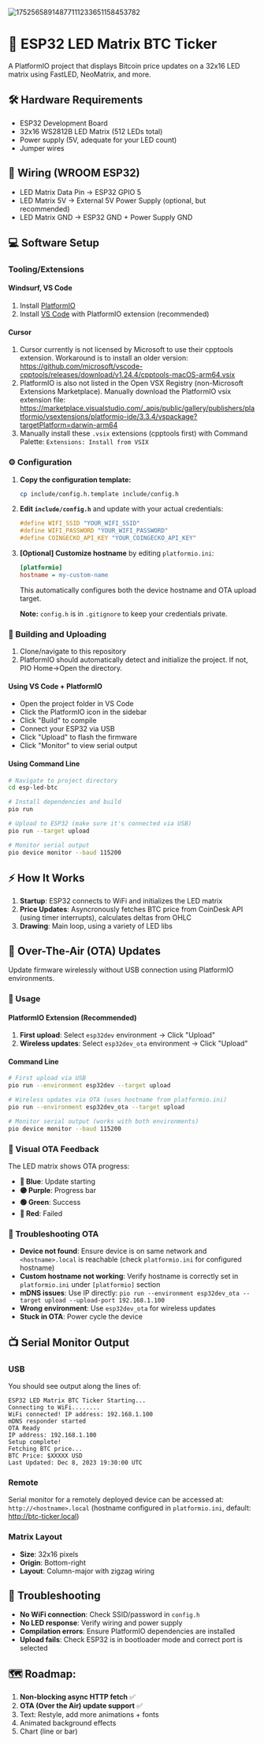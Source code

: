 ![17525658914877111233651158453782](https://github.com/user-attachments/assets/28ccfa2e-b5a5-462f-87b6-405e0d685bde)

# 🚀 ESP32 LED Matrix BTC Ticker

A PlatformIO project that displays Bitcoin price updates on a 32x16 LED matrix using FastLED, NeoMatrix, and more.

## 🛠️ Hardware Requirements

- ESP32 Development Board
- 32x16 WS2812B LED Matrix (512 LEDs total)
- Power supply (5V, adequate for your LED count)
- Jumper wires

## 🔌 Wiring (WROOM ESP32)

- LED Matrix Data Pin → ESP32 GPIO 5
- LED Matrix 5V → External 5V Power Supply (optional, but recommended)
- LED Matrix GND → ESP32 GND + Power Supply GND

## 💻 Software Setup

### Tooling/Extensions

#### Windsurf, VS Code

1. Install [PlatformIO](https://platformio.org/install)
2. Install [VS Code](https://code.visualstudio.com/) with PlatformIO extension
   (recommended)

#### Cursor

1. Cursor currently is not licensed by Microsoft to use their cpptools extension. Workaround is to install an older version: 
https://github.com/microsoft/vscode-cpptools/releases/download/v1.24.4/cpptools-macOS-arm64.vsix
2. PlatformIO is also not listed in the Open VSX Registry (non-Microsoft Extensions Marketplace). Manually download the PlatformIO vsix extension file: 
https://marketplace.visualstudio.com/_apis/public/gallery/publishers/platformio/vsextensions/platformio-ide/3.3.4/vspackage?targetPlatform=darwin-arm64
3. Manually install these `.vsix` extensions (cpptools first) with Command Palette: `Extensions: Install from VSIX`

### ⚙️ Configuration

1. **Copy the configuration template:**
   ```bash
   cp include/config.h.template include/config.h
   ```

2. **Edit `include/config.h`** and update with your actual credentials:
   ```cpp
   #define WIFI_SSID "YOUR_WIFI_SSID"
   #define WIFI_PASSWORD "YOUR_WIFI_PASSWORD"
   #define COINGECKO_API_KEY "YOUR_COINGECKO_API_KEY"
   ```

3. **[Optional] Customize hostname** by editing `platformio.ini`:
   ```ini
   [platformio]
   hostname = my-custom-name
   ```
   This automatically configures both the device hostname and OTA upload target.

   **Note:** `config.h` is in `.gitignore` to keep your credentials private.

### 🔨 Building and Uploading

1. Clone/navigate to this repository
2. PlatformIO should automatically detect and initialize the project. If not, PIO Home->Open the directory.

#### Using VS Code + PlatformIO
- Open the project folder in VS Code
- Click the PlatformIO icon in the sidebar
- Click "Build" to compile
- Connect your ESP32 via USB
- Click "Upload" to flash the firmware
- Click "Monitor" to view serial output

#### Using Command Line
```bash
# Navigate to project directory
cd esp-led-btc

# Install dependencies and build
pio run

# Upload to ESP32 (make sure it's connected via USB)
pio run --target upload

# Monitor serial output
pio device monitor --baud 115200
```

## ⚡ How It Works

1. **Startup**: ESP32 connects to WiFi and initializes the LED matrix
2. **Price Updates**: Asyncronously fetches BTC price from CoinDesk API (using timer interrupts), calculates deltas from OHLC
3. **Drawing**: Main loop, using a variety of LED libs

## 📡 Over-The-Air (OTA) Updates

Update firmware wirelessly without USB connection using PlatformIO environments.

### 🚀 Usage

#### **PlatformIO Extension (Recommended)**
1. **First upload**: Select `esp32dev` environment → Click "Upload"
2. **Wireless updates**: Select `esp32dev_ota` environment → Click "Upload"

#### **Command Line**
```bash
# First upload via USB
pio run --environment esp32dev --target upload

# Wireless updates via OTA (uses hostname from platformio.ini)
pio run --environment esp32dev_ota --target upload

# Monitor serial output (works with both environments)
pio device monitor --baud 115200
```

### 🎨 Visual OTA Feedback
The LED matrix shows OTA progress:
- **🔵 Blue**: Update starting
- **🟣 Purple**: Progress bar
- **🟢 Green**: Success
- **🔴 Red**: Failed

### 🔧 Troubleshooting OTA
- **Device not found**: Ensure device is on same network and `<hostname>.local` is reachable (check `platformio.ini` for configured hostname)
- **Custom hostname not working**: Verify hostname is correctly set in `platformio.ini` under `[platformio]` section
- **mDNS issues**: Use IP directly: `pio run --environment esp32dev_ota --target upload --upload-port 192.168.1.100`
- **Wrong environment**: Use `esp32dev_ota` for wireless updates
- **Stuck in OTA**: Power cycle the device

## 📺 Serial Monitor Output

### USB

You should see output along the lines of:
```
ESP32 LED Matrix BTC Ticker Starting...
Connecting to WiFi........
WiFi connected! IP address: 192.168.1.100
mDNS responder started
OTA Ready
IP address: 192.168.1.100
Setup complete!
Fetching BTC price...
BTC Price: $XXXXX USD
Last Updated: Dec 8, 2023 19:30:00 UTC
```

### Remote

Serial monitor for a remotely deployed device can be accessed at: `http://<hostname>.local` (hostname configured in `platformio.ini`, default: http://btc-ticker.local)

### Matrix Layout

- **Size**: 32x16 pixels
- **Origin**: Bottom-right
- **Layout**: Column-major with zigzag wiring

## 🔧 Troubleshooting

- **No WiFi connection**: Check SSID/password in `config.h`
- **No LED response**: Verify wiring and power supply
- **Compilation errors**: Ensure PlatformIO dependencies are installed
- **Upload fails**: Check ESP32 is in bootloader mode and correct port is selected

## 🗺️ Roadmap:

1. **Non-blocking async HTTP fetch** ✅ 
2. **OTA (Over the Air) update support** ✅
3. Text: Restyle, add more animations + fonts
4. Animated background effects
5. Chart (line or bar)
